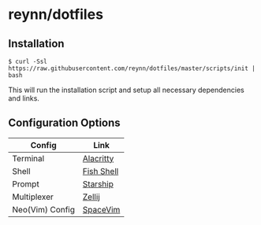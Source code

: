# reynn/dotfiles

## Installation

```shell
$ curl -Ssl https://raw.githubusercontent.com/reynn/dotfiles/master/scripts/init | bash
```

This will run the installation script and setup all necessary dependencies and links.

## Configuration Options

| Config          | Link                                         |
| --------------  | -------------------------------------------- |
| Terminal        | [Alacritty](configs/alacritty/readme.md)     |
| Shell           | [Fish Shell](configs/fish/readme.md)         |
| Prompt          | [Starship](configs/starship/readme.md)       |
| Multiplexer     | [Zellij](configs/zellij/readme.md)           |
| Neo(Vim) Config | [SpaceVim](configs/spacevim/readme.md)       |
